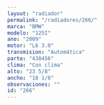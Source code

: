 ```yaml
---
layout: "radiador"
permalink: "/radiadores/266/"
marca: "BMW"
modelo: "125I"
ano: "2009"
motor: "L6 3.0"
transmision: "Automática"
parte: "438456"
clima: "Con clima"
alto: "23 5/8"
ancho: "18 1/8"
observaciones: ""
id: "266"
---
```


